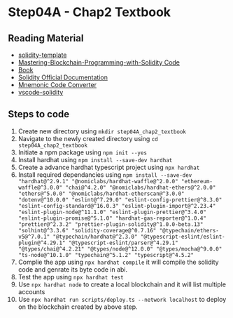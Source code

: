 # Step04A - Chap2 Textbook

## Reading Material

- [solidity-template](https://github.com/paulrberg/solidity-template)
- [Mastering-Blockchain-Programming-with-Solidity Code](https://github.com/PacktPublishing/Mastering-Blockchain-Programming-with-Solidity/tree/master/Chapter02/contracts)
- [Book](https://www.oreilly.com/library/view/mastering-blockchain-programming/9781839218262/)
- [Solidity Official Documentation](https://docs.soliditylang.org/en/v0.8.13/)
- [Mnemonic Code Converter](https://iancoleman.io/bip39/)
- [vscode-solidity](https://github.com/juanfranblanco/vscode-solidity)

## Steps to code

1. Create new directory using `mkdir step04A_chap2_textbook`
2. Navigate to the newly created directory using `cd step04A_chap2_textbook`
3. Initiate a npm package using `npm init --yes`
4. Install hardhat using `npm install --save-dev hardhat`
5. Create a advance hardhat typescript project using `npx hardhat`
6. Install required dependancies using `npm install --save-dev "hardhat@^2.9.1" "@nomiclabs/hardhat-waffle@^2.0.0" "ethereum-waffle@^3.0.0" "chai@^4.2.0" "@nomiclabs/hardhat-ethers@^2.0.0" "ethers@^5.0.0" "@nomiclabs/hardhat-etherscan@^3.0.0" "dotenv@^10.0.0" "eslint@^7.29.0" "eslint-config-prettier@^8.3.0" "eslint-config-standard@^16.0.3" "eslint-plugin-import@^2.23.4" "eslint-plugin-node@^11.1.0" "eslint-plugin-prettier@^3.4.0" "eslint-plugin-promise@^5.1.0" "hardhat-gas-reporter@^1.0.4" "prettier@^2.3.2" "prettier-plugin-solidity@^1.0.0-beta.13" "solhint@^3.3.6" "solidity-coverage@^0.7.16" "@typechain/ethers-v5@^7.0.1" "@typechain/hardhat@^2.3.0" "@typescript-eslint/eslint-plugin@^4.29.1" "@typescript-eslint/parser@^4.29.1" "@types/chai@^4.2.21" "@types/node@^12.0.0" "@types/mocha@^9.0.0" "ts-node@^10.1.0" "typechain@^5.1.2" "typescript@^4.5.2"`
7. Complie the app using `npx hardhat compile` it will compile the solidity code and genrate its byte code in abi.
8. Test the app using `npx hardhat test`
9. Use `npx hardhat node` to create a local blockchain and it will list multiple accounts
10. Use `npx hardhat run scripts/deploy.ts --network localhost` to deploy on the blockchain created by above step.
